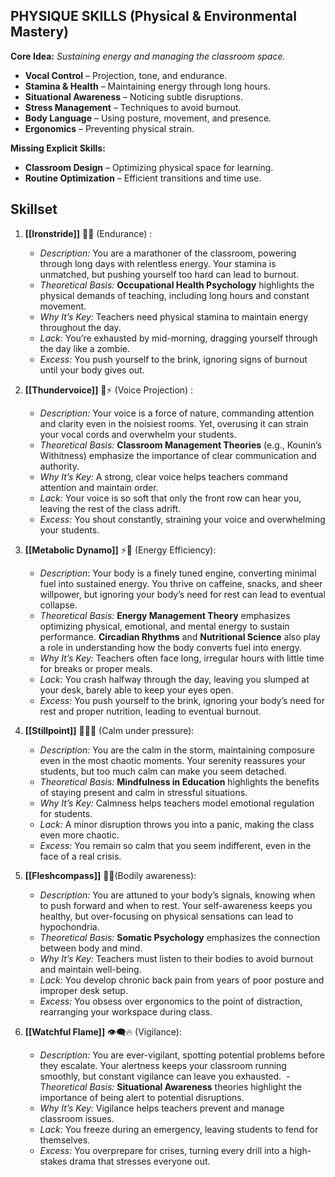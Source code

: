 
## **PHYSIQUE SKILLS (Physical & Environmental Mastery)**

**Core Idea:** _Sustaining energy and managing the classroom space._

- **Vocal Control** – Projection, tone, and endurance.
- **Stamina & Health** – Maintaining energy through long hours.
- **Situational Awareness** – Noticing subtle disruptions.
- **Stress Management** – Techniques to avoid burnout.
- **Body Language** – Using posture, movement, and presence.
- **Ergonomics** – Preventing physical strain.

**Missing Explicit Skills:**

- **Classroom Design** – Optimizing physical space for learning.
- **Routine Optimization** – Efficient transitions and time use.

## **Skillset**

1. **[[Ironstride]]** 🦿🔥 (Endurance) :  
	- *Description:* You are a marathoner of the classroom, powering through long days with relentless energy. Your stamina is unmatched, but pushing yourself too hard can lead to burnout.
	- _Theoretical Basis:_ **Occupational Health Psychology** highlights the physical demands of teaching, including long hours and constant movement.
    - _Why It’s Key:_ Teachers need physical stamina to maintain energy throughout the day.
    - _Lack:_ You’re exhausted by mid-morning, dragging yourself through the day like a zombie.
    - _Excess:_ You push yourself to the brink, ignoring signs of burnout until your body gives out.

2. **[[Thundervoice]]** 📣⚡ (Voice Projection) :  
    - *Description:* Your voice is a force of nature, commanding attention and clarity even in the noisiest rooms. Yet, overusing it can strain your vocal cords and overwhelm your students.
    - _Theoretical Basis:_ **Classroom Management Theories** (e.g., Kounin’s Withitness) emphasize the importance of clear communication and authority.
    - _Why It’s Key:_ A strong, clear voice helps teachers command attention and maintain order.
    - _Lack:_ Your voice is so soft that only the front row can hear you, leaving the rest of the class adrift.
    - _Excess:_ You shout constantly, straining your voice and overwhelming your students.
    
3.  **[[Metabolic Dynamo]]** ⚡🍵 (Energy Efficiency):
	- *Description*: Your body is a finely tuned engine, converting minimal fuel into sustained energy. You thrive on caffeine, snacks, and sheer willpower, but ignoring your body’s need for rest can lead to eventual collapse.
	- _Theoretical Basis:_ **Energy Management Theory** emphasizes optimizing physical, emotional, and mental energy to sustain performance. **Circadian Rhythms** and **Nutritional Science** also play a role in understanding how the body converts fuel into energy.
	- _Why It’s Key:_ Teachers often face long, irregular hours with little time for breaks or proper meals. 
	- _Lack:_ You crash halfway through the day, leaving you slumped at your desk, barely able to keep your eyes open.
	- _Excess:_ You push yourself to the brink, ignoring your body’s need for rest and proper nutrition, leading to eventual burnout.
	
4. **[[Stillpoint]]** 🧘‍♂️🌊 (Calm under pressure):
    - *Description:* You are the calm in the storm, maintaining composure even in the most chaotic moments. Your serenity reassures your students, but too much calm can make you seem detached.
    - _Theoretical Basis:_ **Mindfulness in Education** highlights the benefits of staying present and calm in stressful situations.
    - _Why It’s Key:_ Calmness helps teachers model emotional regulation for students.
    - _Lack:_ A minor disruption throws you into a panic, making the class even more chaotic.
    - _Excess:_ You remain so calm that you seem indifferent, even in the face of a real crisis.
    
5. **[[Fleshcompass]]** 🧭🦵(Bodily awareness): 
    - *Description:* You are attuned to your body’s signals, knowing when to push forward and when to rest. Your self-awareness keeps you healthy, but over-focusing on physical sensations can lead to hypochondria.
    - _Theoretical Basis:_ **Somatic Psychology** emphasizes the connection between body and mind.
    - _Why It’s Key:_ Teachers must listen to their bodies to avoid burnout and maintain well-being.
    - _Lack:_ You develop chronic back pain from years of poor posture and improper desk setup.
    - _Excess:_ You obsess over ergonomics to the point of distraction, rearranging your workspace during class.
    
6. **[[Watchful Flame]]** 👁️‍🗨️🔥 (Vigilance):  
    -  *Description:* You are ever-vigilant, spotting potential problems before they escalate. Your alertness keeps your classroom running smoothly, but constant vigilance can leave you exhausted.
     - _Theoretical Basis:_ **Situational Awareness** theories highlight the importance of being alert to potential disruptions.
    - _Why It’s Key:_ Vigilance helps teachers prevent and manage classroom issues.
    - _Lack:_ You freeze during an emergency, leaving students to fend for themselves.
    - _Excess:_ You overprepare for crises, turning every drill into a high-stakes drama that stresses everyone out.

